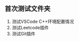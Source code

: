 <!--
 * @Author: your name
 * @Date: 2022-06-19 22:56:54
 * @LastEditTime: 2022-06-19 23:00:36
 * @LastEditors: LegionR9000P
 * @Description: In User Settings Edit
 * @FilePath: \CPP_Learning\T_6_19\Read.md
-->
## **首次测试文件夹**
1. 测试VSCode C++环境配置情况
2. 测试Leetcode插件
3. 测试Git插件

